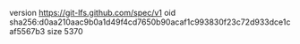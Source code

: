 version https://git-lfs.github.com/spec/v1
oid sha256:d0aa210aac9b0a1d49f4cd7650b90acaf1c993830f23c72d933dce1caf5567b3
size 5370

